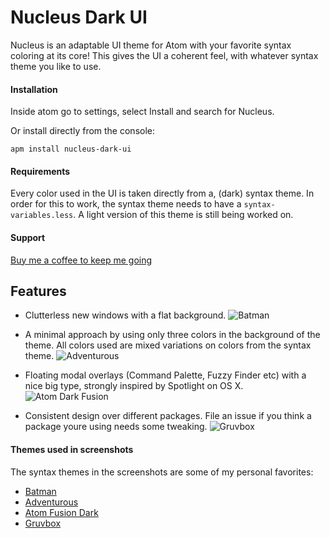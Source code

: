 # Nucleus Dark UI

Nucleus is an adaptable UI theme for Atom with your favorite syntax coloring at its core! This gives the UI a coherent feel, with whatever syntax theme you like to use.

#### Installation
Inside atom go to settings, select Install and search for Nucleus.

Or install directly from the console:

`apm install nucleus-dark-ui`

#### Requirements
Every color used in the UI is taken directly from a, (dark) syntax theme. In order for this to work, the syntax theme needs to have a `syntax-variables.less`. A light version of this theme is still being worked on.

#### Support
[Buy me a coffee to keep me going](https://www.paypal.com/cgi-bin/webscr?cmd=_s-xclick&hosted_button_id=WRAWZ3CZJ6X7N)



## Features
- Clutterless new windows with a flat background.
![Batman](http://i.imgur.com/UwUUFjn.png)

- A minimal approach by using only three colors in the background of the theme. All colors used are mixed variations on colors from the syntax theme.
![Adventurous](http://i.imgur.com/W7hTSoL.png)

- Floating modal overlays (Command Palette, Fuzzy Finder etc) with a nice big type, strongly inspired by Spotlight on OS X.
![Atom Dark Fusion](http://i.imgur.com/HHlJWon.png)

- Consistent design over different packages. File an issue if you think a package youre using needs some tweaking.
![Gruvbox](http://i.imgur.com/YFQE5zY.png)

#### Themes used in screenshots
The syntax themes in the screenshots are some of my personal favorites:
- [Batman](https://atom.io/themes/batman-syntax)
- [Adventurous](https://atom.io/themes/adventurous-syntax)
- [Atom Fusion Dark](https://atom.io/themes/atom-dark-fusion-syntax)
- [Gruvbox](https://atom.io/themes/gruvbox)
